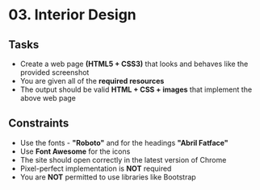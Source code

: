 # 03. Interior Design

## Tasks
* Create a web page **(HTML5 + CSS3)** that looks and behaves like the provided screenshot
* You are given all of the **required resources**
* The output should be valid **HTML + CSS + images** that implement the above web page

## Constraints
* Use the fonts - **"Roboto"** and for the headings **"Abril Fatface"**
* Use **Font Awesome** for the icons
* The site should open correctly in the latest version of Chrome
* Pixel-perfect implementation is **NOT** required
* You are **NOT** permitted to use libraries like Bootstrap